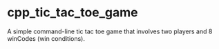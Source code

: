 # cpp_tic_tac_toe_game
A simple command-line tic tac toe game that involves two players and 8 winCodes (win conditions).
